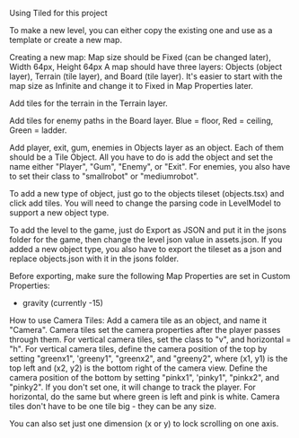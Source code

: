 Using Tiled for this project

To make a new level, you can either copy the existing one and use as a template or create a new map.

Creating a new map: Map size should be Fixed (can be changed later), Width 64px, Height 64px
A map should have three layers: Objects (object layer), Terrain (tile layer), and Board (tile layer). It's easier to start with the map size as Infinite and change it to Fixed in Map Properties later.

Add tiles for the terrain in the Terrain layer.

Add tiles for enemy paths in the Board layer. Blue = floor, Red = ceiling, Green = ladder.

Add player, exit, gum, enemies in Objects layer as an object. Each of them should be a Tile Object. All you have to do is add the object and set the name either "Player", "Gum", "Enemy", or "Exit". For enemies, you also have to set their class to "smallrobot" or "mediumrobot".

To add a new type of object, just go to the objects tileset (objects.tsx) and click add tiles. You will need to change the parsing code in LevelModel to support a new object type.

To add the level to the game, just do Export as JSON and put it in the jsons folder for the game, then change the level json value in assets.json. If you added a new object type, you also have to export the tileset as a json and replace objects.json with it in the jsons folder.

Before exporting, make sure the following Map Properties are set in Custom Properties:
- gravity (currently -15)

How to use Camera Tiles:
Add a camera tile as an object, and name it "Camera". Camera tiles set the camera properties after the player passes through them. For vertical camera tiles, set the class to "v", and horizontal = "h". For vertical camera tiles, define the camera position of the top by setting "greenx1", 'greeny1", "greenx2", and "greeny2", where (x1, y1) is the top left and (x2, y2) is the bottom right of the camera view. Define the camera position of the bottom by setting "pinkx1", 'pinky1", "pinkx2", and "pinky2". If you don't set one, it will change to track the player. For horizontal, do the same but where green is left and pink is white. Camera tiles don't have to be one tile big - they can be any size.

You can also set just one dimension (x or y) to lock scrolling on one axis. 